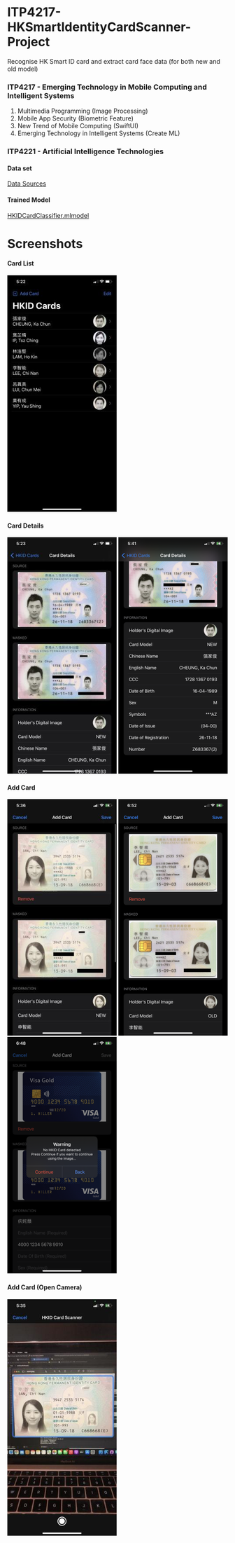 # ITP4217-HKSmartIdentityCardScanner-Project
Recognise HK Smart ID card and extract card face data (for both new and old model)

### ITP4217 - Emerging Technology in Mobile Computing and Intelligent Systems
1. Multimedia Programming (Image Processing)
1. Mobile App Security (Biometric Feature)
1. New Trend of Mobile Computing (SwiftUI)
1. Emerging Technology in Intelligent Systems (Create ML)

### ITP4221 - Artificial Intelligence Technologies

#### Data set
[Data Sources](Data%20Sources)

#### Trained Model
[HKIDCardClassifier.mlmodel](HKIDCardClassifier.mlmodel)

# Screenshots

#### Card List
![Card List](Screenshots/Card%20List.jpg)

#### Card Details
![Card Details](Screenshots/Card%20Details.jpg)
![Card Details](Screenshots/Card%20Details%20-%20More.png)

#### Add Card
![Add Card](Screenshots/Add%20Card%20-%20New%20Model.jpg)
![Add Card](Screenshots/Add%20Card%20-%20Old%20Model.png)
![Add Card](Screenshots/Add%20Card%20-%20Other.png)

#### Add Card (Open Camera)
![Open Camera](Screenshots/Open%20Camera.jpg)

